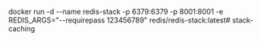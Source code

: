 docker run -d --name redis-stack -p 6379:6379 -p 8001:8001 -e REDIS_ARGS="--requirepass 123456789" redis/redis-stack:latest# stack-caching
